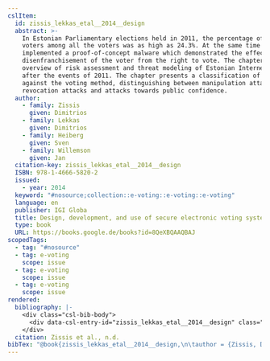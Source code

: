 ```yaml
---
cslItem:
  id: zissis_lekkas_etal__2014__design
  abstract: >-
    In Estonian Parliamentary elections held in 2011, the percentage of Internet
    voters among all the voters was as high as 24.3%. At the same time a student
    implemented a proof-of-concept malware which demonstrated the effective
    disenfranchisement of the voter from the right to vote. The chapter gives an
    overview of risk assessment and threat modeling of Estonian Internet voting
    after the events of 2011. The chapter presents a classification of attacks
    against the voting method, distinguishing between manipulation attacks,
    revocation attacks and attacks towards public confidence.
  author:
    - family: Zissis
      given: Dimitrios
    - family: Lekkas
      given: Dimitrios
    - family: Heiberg
      given: Sven
    - family: Willemson
      given: Jan
  citation-key: zissis_lekkas_etal__2014__design
  ISBN: 978-1-4666-5820-2
  issued:
    - year: 2014
  keyword: "#nosource;collection::e-voting::e-voting::e-voting"
  language: en
  publisher: IGI Globa
  title: Design, development, and use of secure electronic voting systems
  type: book
  URL: https://books.google.de/books?id=8QeXBQAAQBAJ
scopedTags:
  - tag: "#nosource"
  - tag: e-voting
    scope: issue
  - tag: e-voting
    scope: issue
  - tag: e-voting
    scope: issue
rendered:
  bibliography: |-
    <div class="csl-bib-body">
      <div data-csl-entry-id="zissis_lekkas_etal__2014__design" class="csl-entry">Zissis, D., Lekkas, D., Heiberg, S., &#38; Willemson, J. n.d.. <i>Design, development, and use of secure electronic voting systems</i>. IGI Globa. https://books.google.de/books?id=8QeXBQAAQBAJ</div>
    </div>
  citation: Zissis et al., n.d.
bibTex: "@book{zissis_lekkas_etal__2014__design,\n\tauthor = {Zissis, Dimitrios and Lekkas, Dimitrios and Heiberg, Sven and Willemson, Jan},\n\tpublisher = {IGI Globa},\n\ttitle = {Design, development, and use of secure electronic voting systems},\n}\n\n"
---
```


